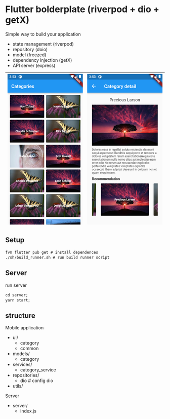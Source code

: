 # Flutter bolderplate (riverpod + dio + getX)

Simple way to build your application
- state management (riverpod)
- repository (doio)
- model (freezed)
- dependency injection (getX)
- API server (express)


|![](./screenshots/screen01.png)|![](./screenshots/screen02.png)|
:---:|:---:

## Setup
```
fvm flutter pub get # install dependences
./sh/build_runner.sh # run build runner script
```

## Server
run server
```
cd server;
yarn start;
```


## structure

Mobile application

- ui/
  - category
  - common
- models/
  - category
- services/
  - category_service
- repositories/
  - dio # config dio
- utils/ 

Server 
- server/
  - index.js